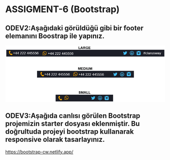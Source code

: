 # ASSIGMENT-6 (Bootstrap)

## ODEV2:Aşağıdaki görüldüğü gibi bir footer elemanını Boostrap ile yapınız.

![footer-responsive](./footer-responsive.png)

## ODEV3:Aşağıda canlısı görülen Bootstrap projemizin starter dosyası eklenmiştir. Bu doğrultuda projeyi bootstrap kullanarak responsive olarak tasarlayınız.

https://bootstrap-cw.netlify.app/

